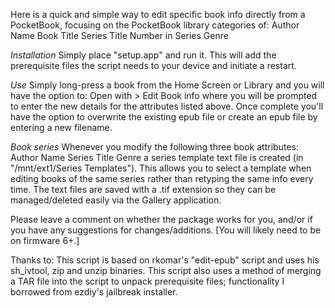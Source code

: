 Here is a quick and simple way to edit specific book info directly from a PocketBook, focusing on the PocketBook library categories of:
Author Name
Book Title
Series Title
Number in Series
Genre

_Installation_
Simply place "setup.app" and run it. This will add the prerequisite files the script needs to your device and initiate a restart.

_Use_ 
Simply long-press a book from the Home Screen or Library and you will have the option to:
Open with > Edit Book info
where you will be prompted to enter the new details for the attributes listed above. Once complete you'll have the option to overwrite the existing epub file or create an epub file by entering a new filename.

_Book series_ 
Whenever you modify the following three book attributes:
Author Name
Series Title
Genre
a series template text file is created (in "/mnt/ext1/Series Templates"). This allows you to select a template when editing books of the same series rather than retyping the same info every time. The text files are saved with a .tif extension so they can be managed/deleted easily via the Gallery application.

Please leave a comment on whether the package works for you, and/or if you have any suggestions for changes/additions. [You will likely need to be on firmware 6+.]

Thanks to:
This script is based on rkomar's "edit-epub" script and uses his sh_ivtool, zip and unzip binaries.
This script also uses a method of merging a TAR file into the script to unpack prerequisite files; functionality I borrowed from ezdiy's jailbreak installer.
